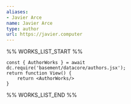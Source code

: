 ```yaml
---
aliases:
- Javier Arce
name: Javier Arce
type: author
url: https://javier.computer
---
```



%% WORKS_LIST_START %%

```datacorejsx
const { AuthorWorks } = await dc.require('basement/datacore/authors.jsx');
return function View() {
    return <AuthorWorks/>
}
```
%% WORKS_LIST_END %%